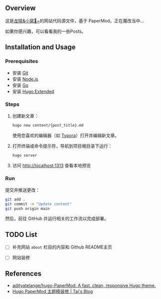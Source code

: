 ## Overview

这是[龙犊&小窝🪹~](https://biglonglong.github.io/home/)的网站代码源文件，基于 PaperMod，正在魔改当中...

如果你感兴趣，可以看看我的一些Posts。



## Installation and Usage

### Prerequisites

- 安装 [Git](https://git-scm.com/)
- 安装 [Node.js](https://nodejs.org/)
- 安装 [Go](https://go.dev/)
- 安装 [Hugo Extended](https://gohugo.io/)

### Steps

1. 创建新文章：

   ```bash
   hugo new content/{post_title}.md
   ```

   使用您喜欢的编辑器（如 [Typora](https://typora.io/)）打开并编辑新文章。

2. 打开终端或命令提示符，导航到项目根目录下运行：

   ```bash
   hugo server
   ```

3. 访问 [http://localhost:1313](http://localhost:1313) 查看本地预览

### Run

提交并推送更改：

```bash
git add .
git commit -m "Update content"
git push origin main
```

然后，前往 GitHub 并运行相关的工作流以完成部署。



## TODO List
- [ ] 补充网站 `about` 栏目的内容和 Github README主页
- [ ] 网站装修



## References

- [adityatelange/hugo-PaperMod: A fast, clean, responsive Hugo theme.](https://github.com/adityatelange/hugo-PaperMod)
- [Hugo PaperMod 主题精装修 | Tai's Blog](https://yunpengtai.top/posts/hugo-journey/)